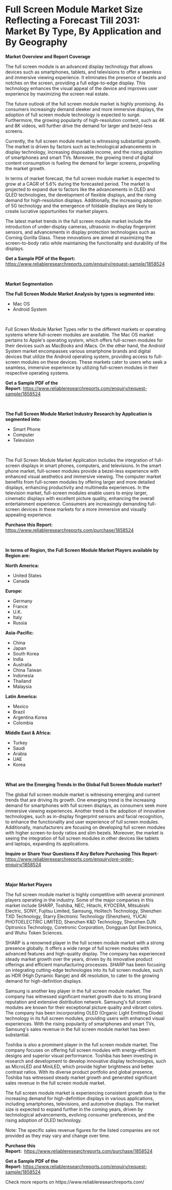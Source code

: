 <p><h1>Full Screen Module Market Size Reflecting a Forecast Till 2031: Market By Type, By Application and By Geography</h1></p><p><strong>Market Overview and Report Coverage</strong></p>
<p><p>The full screen module is an advanced display technology that allows devices such as smartphones, tablets, and televisions to offer a seamless and immersive viewing experience. It eliminates the presence of bezels and notches on the screen, providing a full edge-to-edge display. This technology enhances the visual appeal of the device and improves user experience by maximizing the screen real estate.</p><p>The future outlook of the full screen module market is highly promising. As consumers increasingly demand sleeker and more immersive displays, the adoption of full screen module technology is expected to surge. Furthermore, the growing popularity of high-resolution content, such as 4K and 8K videos, will further drive the demand for larger and bezel-less screens.</p><p>Currently, the full screen module market is witnessing substantial growth. The market is driven by factors such as technological advancements in display technology, increasing disposable income, and the rising adoption of smartphones and smart TVs. Moreover, the growing trend of digital content consumption is fueling the demand for larger screens, propelling the market growth.</p><p>In terms of market forecast, the full screen module market is expected to grow at a CAGR of 5.6% during the forecasted period. The market is projected to expand due to factors like the advancements in OLED and QLED technologies, the development of flexible displays, and the rising demand for high-resolution displays. Additionally, the increasing adoption of 5G technology and the emergence of foldable displays are likely to create lucrative opportunities for market players.</p><p>The latest market trends in the full screen module market include the introduction of under-display cameras, ultrasonic in-display fingerprint sensors, and advancements in display protection technologies such as Corning Gorilla Glass. These innovations are aimed at maximizing the screen-to-body ratio while maintaining the functionality and durability of the displays.</p></p>
<p><strong>Get a Sample PDF of the Report:</strong> <a href="https://www.reliableresearchreports.com/enquiry/request-sample/1858524">https://www.reliableresearchreports.com/enquiry/request-sample/1858524</a></p>
<p>&nbsp;</p>
<p><strong>Market Segmentation</strong></p>
<p><strong>The Full Screen Module Market Analysis by types is segmented into:</strong></p>
<p><ul><li>Mac OS</li><li>Android System</li></ul></p>
<p>&nbsp;</p>
<p><p>Full Screen Module Market Types refer to the different markets or operating systems where full-screen modules are available. The Mac OS market pertains to Apple's operating system, which offers full-screen modules for their devices such as MacBooks and iMacs. On the other hand, the Android System market encompasses various smartphone brands and digital devices that utilize the Android operating system, providing access to full-screen modules on these devices. These markets cater to users who seek a seamless, immersive experience by utilizing full-screen modules in their respective operating systems.</p></p>
<p><strong>Get a Sample PDF of the Report:</strong>&nbsp;<a href="https://www.reliableresearchreports.com/enquiry/request-sample/1858524">https://www.reliableresearchreports.com/enquiry/request-sample/1858524</a></p>
<p>&nbsp;</p>
<p><strong>The Full Screen Module Market Industry Research by Application is segmented into:</strong></p>
<p><ul><li>Smart Phone</li><li>Computer</li><li>Television</li></ul></p>
<p>&nbsp;</p>
<p><p>The Full Screen Module Market Application includes the integration of full-screen displays in smart phones, computers, and televisions. In the smart phone market, full-screen modules provide a bezel-less experience with enhanced visual aesthetics and immersive viewing. The computer market benefits from full-screen modules by offering larger and more detailed displays, enhancing productivity and multimedia experiences. In the television market, full-screen modules enable users to enjoy larger, cinematic displays with excellent picture quality, enhancing the overall entertainment experience. Consumers are increasingly demanding full-screen devices in these markets for a more immersive and visually appealing experience.</p></p>
<p><strong>Purchase this Report:</strong>&nbsp; <a href="https://www.reliableresearchreports.com/purchase/1858524">https://www.reliableresearchreports.com/purchase/1858524</a></p>
<p>&nbsp;</p>
<p><strong>In terms of Region, the Full Screen Module Market Players available by Region are:</strong></p>
<p>
    <p> <strong> North America: </strong>
        <ul>
            <li>United States</li>
            <li>Canada</li>
        </ul>
        </p> 
    <p> <strong> Europe: </strong>
        <ul>
            <li>Germany</li>
            <li>France</li>
            <li>U.K.</li>
            <li>Italy</li>
            <li>Russia</li>
        </ul>
        </p> 
    <p> <strong> Asia-Pacific: </strong>
        <ul>
            <li>China</li>
            <li>Japan</li>
            <li>South Korea</li>
            <li>India</li>
            <li>Australia</li>
            <li>China Taiwan</li>
            <li>Indonesia</li>
            <li>Thailand</li>
            <li>Malaysia</li>
        </ul>
        </p> 
    <p> <strong> Latin America: </strong>
        <ul>
            <li>Mexico</li>
            <li>Brazil</li>
            <li>Argentina Korea</li>
            <li>Colombia</li>
        </ul>
        </p> 
    <p> <strong> Middle East & Africa: </strong>
        <ul>
            <li>Turkey</li>
            <li>Saudi</li>
            <li>Arabia</li>
            <li>UAE</li>
            <li>Korea</li>
        </ul>
    </p>
    </p>
<p>&nbsp;</p>
<p><strong>What are the Emerging Trends in the Global Full Screen Module market?</strong></p>
<p><p>The global full screen module market is witnessing emerging and current trends that are driving its growth. One emerging trend is the increasing demand for smartphones with full screen displays, as consumers seek more immersive viewing experiences. Another trend is the adoption of innovative technologies, such as in-display fingerprint sensors and facial recognition, to enhance the functionality and user experience of full screen modules. Additionally, manufacturers are focusing on developing full screen modules with higher screen-to-body ratios and slim bezels. Moreover, the market is seeing the integration of full screen modules in other devices like tablets and laptops, expanding its applications.</p></p>
<p><strong>Inquire or Share Your Questions If Any Before Purchasing This Report</strong>- <a href="https://www.reliableresearchreports.com/enquiry/pre-order-enquiry/1858524">https://www.reliableresearchreports.com/enquiry/pre-order-enquiry/1858524</a></p>
<p>&nbsp;</p>
<p><strong>Major Market Players</strong></p>
<p><p>The full screen module market is highly competitive with several prominent players operating in the industry. Some of the major companies in this market include SHARP, Toshiba, NEC, Hitachi, KYOCERA, Mitsubishi Electric, SONY, Fujitsu Limited, Samsung, Holitech Technology, Shenzhen TXD Technology, Starry Electronic Technology (Shenzhen), YUCAI PHOTOELECTRIC LIMITED, Shenzhen K&D Technology, Shenzhen DJN Optronics Technology, Coretronic Corporation, Dongguan Dpt Electronics, and Wuhu Token Sciences.</p><p>SHARP is a renowned player in the full screen module market with a strong presence globally. It offers a wide range of full screen modules with advanced features and high-quality display. The company has experienced steady market growth over the years, driven by its innovative product offerings and efficient manufacturing processes. SHARP has been focusing on integrating cutting-edge technologies into its full screen modules, such as HDR (High Dynamic Range) and 4K resolution, to cater to the growing demand for high-definition displays.</p><p>Samsung is another key player in the full screen module market. The company has witnessed significant market growth due to its strong brand reputation and extensive distribution network. Samsung's full screen modules are known for their exceptional picture quality and vibrant colors. The company has been incorporating OLED (Organic Light Emitting Diode) technology in its full screen modules, providing users with enhanced visual experiences. With the rising popularity of smartphones and smart TVs, Samsung's sales revenue in the full screen module market has been substantial.</p><p>Toshiba is also a prominent player in the full screen module market. The company focuses on offering full screen modules with energy-efficient designs and superior visual performance. Toshiba has been investing in research and development to develop innovative display technologies, such as MicroLED and MiniLED, which provide higher brightness and better contrast ratios. With its diverse product portfolio and global presence, Toshiba has witnessed steady market growth and generated significant sales revenue in the full screen module market.</p><p>The full screen module market is experiencing consistent growth due to the increasing demand for high-definition displays in various applications, including smartphones, televisions, and automotive displays. The market size is expected to expand further in the coming years, driven by technological advancements, evolving consumer preferences, and the rising adoption of OLED technology.</p><p>Note: The specific sales revenue figures for the listed companies are not provided as they may vary and change over time.</p></p>
<p><strong>Purchase this Report:</strong>&nbsp;&nbsp;<a href="https://www.reliableresearchreports.com/purchase/1858524">https://www.reliableresearchreports.com/purchase/1858524</a></p>
<p></p>
<p><strong>Get a Sample PDF of the Report:</strong>&nbsp;<a href="https://www.reliableresearchreports.com/enquiry/request-sample/1858524">https://www.reliableresearchreports.com/enquiry/request-sample/1858524</a></p>
<p>Check more reports on https://www.reliableresearchreports.com/</p>
